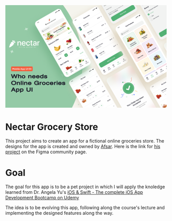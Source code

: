![App Nectar Groceries Store](Documentation/Cover.png)

# Nectar Grocery Store
This project aims to create an app for a fictional online groceries store.
The designs for the app is created and owned by [Afsar](https://www.figma.com/@imshuvo97). Here is the link for [his project](https://www.figma.com/community/file/882645007956337261/online-groceries-app-ui) on the Figma community page.

# Goal
The goal for this app is to be a pet project in which I will apply the knoledge learned from Dr. Angela Yu's [iOS & Swift - The complete iOS App Development Bootcamp on Udemy](https://www.udemy.com/course/ios-13-app-development-bootcamp/)

The idea is to be evolving this app, following along the course's lecture and implementing the designed features along the way.